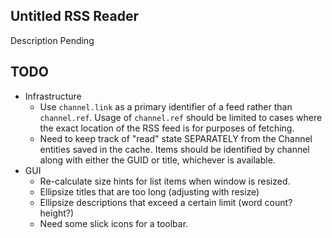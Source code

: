 Untitled RSS Reader
-------------------

Description Pending

TODO
-------------------

* Infrastructure
    + Use `channel.link` as a primary identifier of a feed rather than `channel.ref`.
      Usage of `channel.ref` should be limited to cases where the exact location of
      the RSS feed is for purposes of fetching.
    + Need to keep track of "read" state SEPARATELY from the Channel entities saved
      in the cache. Items should be identified by channel along with either the GUID
      or title, whichever is available.
* GUI
    + Re-calculate size hints for list items when window is resized.
    + Ellipsize titles that are too long (adjusting with resize)
    + Ellipsize descriptions that exceed a certain limit (word count? height?)
    + Need some slick icons for a toolbar.
